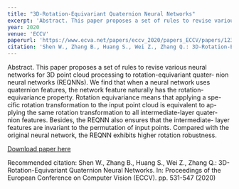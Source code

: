 ```yaml
---
title: "3D-Rotation-Equivariant Quaternion Neural Networks"
excerpt: 'Abstract. This paper proposes a set of rules to revise various neural networks for 3D point cloud processing to rotation-equivariant quater- nion neural networks (REQNNs). We find that when a neural network uses quaternion features, the network feature naturally has the rotation- equivariance property. Rotation equivariance means that applying a spe- cific rotation transformation to the input point cloud is equivalent to ap- plying the same rotation transformation to all intermediate-layer quater- nion features. Besides, the REQNN also ensures that the intermediate- layer features are invariant to the permutation of input points. Compared with the original neural network, the REQNN exhibits higher rotation robustness.'
year: 2020
venue: 'ECCV'
paperurl: 'https://www.ecva.net/papers/eccv_2020/papers_ECCV/papers/123650528.pdf'
citation: 'Shen W., Zhang B., Huang S., Wei Z., Zhang Q.: 3D-Rotation-Equivariant Quaternion Neural Networks. In: Proceedings of the European Conference on Computer Vision (ECCV). pp. 531-547 (2020)'
---
```

Abstract. This paper proposes a set of rules to revise various neural networks for 3D point cloud processing to rotation-equivariant quater- nion neural networks (REQNNs). We find that when a neural network uses quaternion features, the network feature naturally has the rotation- equivariance property. Rotation equivariance means that applying a spe- cific rotation transformation to the input point cloud is equivalent to ap- plying the same rotation transformation to all intermediate-layer quater- nion features. Besides, the REQNN also ensures that the intermediate- layer features are invariant to the permutation of input points. Compared with the original neural network, the REQNN exhibits higher rotation robustness.

[Download paper here](https://www.ecva.net/papers/eccv_2020/papers_ECCV/papers/123650528.pdf)

Recommended citation: Shen W., Zhang B., Huang S., Wei Z., Zhang Q.: 3D-Rotation-Equivariant Quaternion Neural Networks. In: Proceedings of the European Conference on Computer Vision (ECCV). pp. 531-547 (2020)
